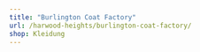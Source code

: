 ```yaml
---
title: "Burlington Coat Factory"
url: /harwood-heights/burlington-coat-factory/
shop: Kleidung
---
```

